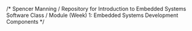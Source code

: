 /* Spencer Manning / Repository for Introduction to Embedded Systems Software Class / Module (Week) 1: Embedded Systems Development Components */
